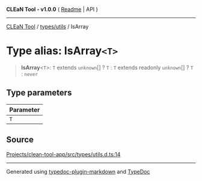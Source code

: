 **CLEaN Tool - v1.0.0** ( [Readme](../../../README.md) \| API )

***

[CLEaN Tool](../../../modules.md) / [types/utils](../README.md) / IsArray

# Type alias: IsArray`<T>`

> **IsArray**\<`T`\>: `T` extends `unknown`[] ? `T` : `T` extends readonly `unknown`[] ? `T` : `never`

## Type parameters

| Parameter |
| :------ |
| `T` |

## Source

[Projects/clean-tool-app/src/types/utils.d.ts:14](https://github.com/yuckyh/clean-tool-app/)

***

Generated using [typedoc-plugin-markdown](https://www.npmjs.com/package/typedoc-plugin-markdown) and [TypeDoc](https://typedoc.org/)
